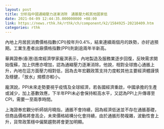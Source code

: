```yaml
---
layout: post
title: 分析指中國通縮壓力逐漸消除　通脹壓力較其他國家低
date: 2021-04-09 12:44:35.000000000 +08:00
link: https://news.rthk.hk/rthk/ch/component/k2/1584925-20210409.htm
categories: rthk
---
```


內地上月居民消費價格指數(CPI)按年升0.4%，結束連續兩個月的跌勢，亦好過預期。工業生產者出廠價格指數(PPI)則創逾兩年半新高。

華興證券(香港)首席經濟學家龐溟表示，內地製造及服務業逐步回復，反映需求開始復蘇，加上供應亦增加，認為通縮壓力逐漸消除。他說，相對全球擔心通脹上升，內地在這方面壓力相對低，因為去年宏觀政策支持力度較其他主要經濟體謹慎及穩健，「放水」規模亦較小。

龐溟說，PPI未來走勢要視乎疫情及全球經濟，若各國經濟重啟，中國承擔的生產或減少，加上基數效應，下半年PPI未必會保持較高水平，又認為PPI上升傳導至CPI，需要一至兩季時間。

上海證券宏觀分析師胡月曉指，通脹不會持續，因為經濟低迷並不存在通脹基礎，但商品價格將會高企，未來價格結構分化會持續，由於通脹形勢複雜，波動性會上升，貨幣政策穩中偏緊趨勢將會更加明顯。
